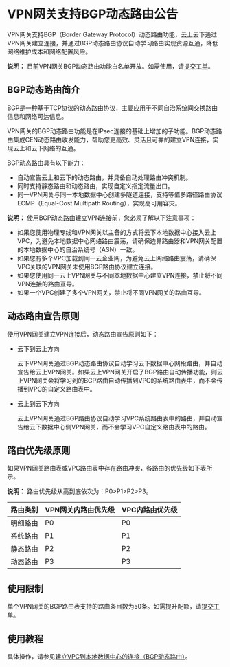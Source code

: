 # VPN网关支持BGP动态路由公告

VPN网关支持BGP（Border Gateway Protocol）动态路由功能，云上云下通过VPN网关建立连接，并通过BGP动态路由协议自动学习路由实现资源互通，降低网络维护成本和网络配置风险。

**说明：** 目前VPN网关BGP动态路由功能白名单开放。如需使用，请[提交工单](https://workorder-intl.console.aliyun.com/?spm=5176.2020520001.nav-right.dticket.59b44bd3QY32s9#/ticket/createIndex)。

## BGP动态路由简介

BGP是一种基于TCP协议的动态路由协议，主要应用于不同自治系统间交换路由信息和网络可达信息。

VPN网关的BGP动态路由功能是在IPsec连接的基础上增加的子功能。BGP动态路由集成CEN动态路由收发能力，帮助您更高效、灵活且可靠的建立VPN连接，实现云上和云下网络的互通。

BGP动态路由具有以下能力：

-   自动宣告云上和云下的动态路由，并具备自动处理路由冲突机制。
-   同时支持静态路由和动态路由，实现自定义指定流量出口。
-   同一VPN网关与同一本地数据中心创建多隧道连接，支持等值多路径路由协议ECMP（Equal-Cost Multipath Routing），实现高可用容灾。

**说明：** 使用BGP动态路由建立VPN连接前，您必须了解以下注意事项：

-   如果您使用物理专线和VPN网关以主备的方式将云下本地数据中心接入云上VPC，为避免本地数据中心网络路由震荡，请确保边界路由器和VPN网关配置的本地数据中心的自治系统号（ASN）一致。
-   如果您有多个VPC加载到同一云企业网，为避免云上网络路由震荡，请确保VPC关联的VPN网关未使用BGP路由协议建立连接。
-   如果您使用同一云上VPN网关与不同本地数据中心建立VPN连接，禁止将不同VPN连接的路由互导。
-   如果一个VPC创建了多个VPN网关，禁止将不同VPN网关的路由互导。

## 动态路由宣告原则

使用VPN网关建立VPN连接后，动态路由宣告原则如下：

-   云下到云上方向

    云下VPN网关通过BGP动态路由协议自动学习云下数据中心网段路由，并自动宣告给云上VPN网关。如果云上VPN网关开启了BGP路由自动传播功能，则云上VPN网关会将学习到的BGP路由自动传播到VPC的系统路由表中，而不会传播到VPC的自定义路由表中。

-   云上到云下方向

    云上VPN网关通过BGP路由协议自动学习VPC系统路由表中的路由，并自动宣告给云下数据中心侧VPN网关，而不会学习VPC自定义路由表中的路由。


## 路由优先级原则

如果VPN网关路由表或VPC路由表中存在路由冲突，各路由的优先级如下表所示。

**说明：** 路由优先级从高到底依次为：P0\>P1\>P2\>P3。

|路由类别|VPN网关内路由优先级|VPC内路由优先级|
|----|-----------|---------|
|明细路由|P0|P0|
|系统路由|P1|P1|
|静态路由|P2|P2|
|动态路由|P3|P3|

## 使用限制

单个VPN网关的BGP路由表支持的路由条目数为50条。如需提升配额，请[提交工单](https://workorder-intl.console.aliyun.com/?spm=5176.2020520001.nav-right.dticket.59b44bd3QY32s9#/ticket/createIndex)。

## 使用教程

具体操作，请参见[建立VPC到本地数据中心的连接（BGP动态路由）](/intl.zh-CN/IPsec-VPN入门/建立VPC到本地数据中心的连接（BGP动态路由）.md)。

